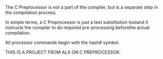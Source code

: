 The C Preprocessor is not a part of the compiler, but is a separate step in the compilation process. 

In simple terms, a C Preprocessor is just a text substitution tooland it instructs the compiler to do required pre-processing beforethe actual compilation.

All processor commands begin with the hash# symbol.

THIS IS A PROJECT FROM ALX ON C PREPROCESSOR.


